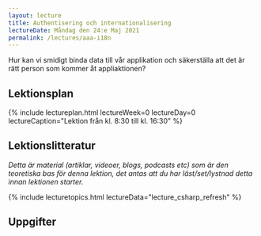 ```yaml
---
layout: lecture
title: Authentisering och internationalisering
lectureDate: Måndag den 24:e Maj 2021
permalink: /lectures/aaa-i18n
---
```


Hur kan vi smidigt binda data till vår applikation och säkerställa att det är rätt person som kommer åt appliaktionen?

## Lektionsplan

{% include lectureplan.html lectureWeek=0 lectureDay=0 lectureCaption="Lektion från kl. 8:30 till kl. 16:30" %}

## Lektionslitteratur
*Detta är material (artiklar, videoer, blogs, podcasts etc) som är den teoretiska bas för denna lektion, det antas att du har läst/set/lystnad detta innan lektionen starter.*

{% include lecturetopics.html lectureData="lecture_csharp_refresh" %}

## Uppgifter
